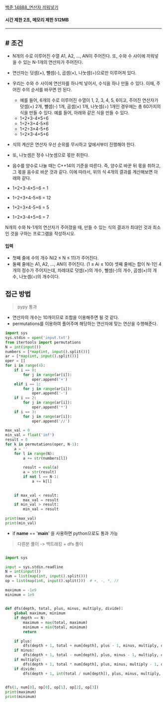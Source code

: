 
[백준 14888_연산자 끼워넣기](https://www.acmicpc.net/problem/14888)

#### 시간 제한 2초, 메모리 제한 512MB

---

## # 조건

- N개의 수로 이루어진 수열 A1, A2, ..., AN이 주어진다. 또, 수와 수 사이에 끼워넣을 수 있는 N-1개의 연산자가 주어진다. 
- 연산자는 덧셈(+), 뺄셈(-), 곱셈(×), 나눗셈(÷)으로만 이루어져 있다.
- 우리는 수와 수 사이에 연산자를 하나씩 넣어서, 수식을 하나 만들 수 있다. 이때, 주어진 수의 순서를 바꾸면 안 된다.
	- 예를 들어, 6개의 수로 이루어진 수열이 1, 2, 3, 4, 5, 6이고, 주어진 연산자가 덧셈(+) 2개, 뺄셈(-) 1개, 곱셈(×) 1개, 나눗셈(÷) 1개인 경우에는 총 60가지의 식을 만들 수 있다. 예를 들어, 아래와 같은 식을 만들 수 있다.
	-   1+2+3-4×5÷6
	-   1÷2+3+4-5×6
	-   1+2÷3×4-5+6
	-   1÷2×3-4+5+6
- 식의 계산은 연산자 우선 순위를 무시하고 앞에서부터 진행해야 한다. 
- 또, 나눗셈은 정수 나눗셈으로 몫만 취한다. 
- 음수를 양수로 나눌 때는 C++14의 기준을 따른다. 즉, 양수로 바꾼 뒤 몫을 취하고, 그 몫을 음수로 바꾼 것과 같다. 이에 따라서, 위의 식 4개의 결과를 계산해보면 아래와 같다.

-   1+2+3-4×5÷6 = 1
-   1÷2+3+4-5×6 = 12
-   1+2÷3×4-5+6 = 5
-   1÷2×3-4+5+6 = 7

N개의 수와 N-1개의 연산자가 주어졌을 때, 만들 수 있는 식의 결과가 최대인 것과 최소인 것을 구하는 프로그램을 작성하시오.



#### 입력
- 첫째 줄에 수의 개수 N(2 ≤ N ≤ 11)가 주어진다. 
- 둘째 줄에는 A1, A2, ..., AN이 주어진다. (1 ≤ Ai ≤ 100) 셋째 줄에는 합이 N-1인 4개의 정수가 주어지는데, 차례대로 덧셈(+)의 개수, 뺄셈(-)의 개수, 곱셈(×)의 개수, 나눗셈(÷)의 개수이다.



## 접근 방법

> pypy 통과


- 연산자의 개수는 10개이므로 조합을 이용해주면 될 것 같다.
- permutations를 이용하여 풀어주며 해당하는 연산자에 맞는 연산을 수행해준다.

```python
import sys  
sys.stdin = open('input.txt')  
from itertools import permutations  
N = int(input())  
numbers = [*map(int, input().split())]  
ar = [*map(int, input().split())]  
oper = []  
for i in range(4):  
    if i == 0:  
        for j in range(ar[i]):  
            oper.append('+')  
    elif i == 1:  
        for j in range(ar[i]):  
            oper.append('-')  
    if i == 2:  
        for j in range(ar[i]):  
            oper.append('*')  
    if i == 3:  
        for j in range(ar[i]):  
            oper.append('//')  
  
max_val = 0  
min_val = float('inf')  
result = 0  
for k in permutations(oper, N-1):  
    a = ''  
    for l in range(N):  
        a += str(numbers[l])  
  
        result = eval(a)  
        a = str(result)  
        if not l == N-1:  
            a += k[l]  
  
  
    if max_val < result:  
        max_val = result  
    if min_val > result:  
        min_val = result  
  
print(max_val)  
print(min_val)
```

- if __name__ == '__main__' 을 사용하면 python으로도 통과 가능



> 다른분 풀이 -> 백트래킹 + dfs 풀이

```python

import sys  
  
input = sys.stdin.readline  
N = int(input())  
num = list(map(int, input().split()))  
op = list(map(int, input().split()))  # +, -, *, //  
  
maximum = -1e9  
minimum = 1e9  
  
  
def dfs(depth, total, plus, minus, multiply, divide):  
    global maximum, minimum  
    if depth == N:  
        maximum = max(total, maximum)  
        minimum = min(total, minimum)  
        return  
  
    if plus:  
        dfs(depth + 1, total + num[depth], plus - 1, minus, multiply, divide)  
    if minus:  
        dfs(depth + 1, total - num[depth], plus, minus - 1, multiply, divide)  
    if multiply:  
        dfs(depth + 1, total * num[depth], plus, minus, multiply - 1, divide)  
    if divide:  
        dfs(depth + 1, int(total / num[depth]), plus, minus, multiply, divide - 1)  
  
  
dfs(1, num[0], op[0], op[1], op[2], op[3])  
print(maximum)  
print(minimum)
```
